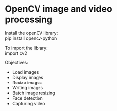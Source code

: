 # OpenCV image and video processing

Install the openCV library:  
        pip install opencv-python

To import the library:  
        import cv2

Objectives:
- Load images
- Display images
- Resize images
- Writing images
- Batch image resizing
- Face detection
- Capturing video